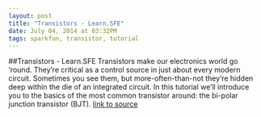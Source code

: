 ```yaml
---
layout: post
title: "Transistors - Learn.SFE"
date: July 04, 2014 at 03:32PM
tags: sparkfun, transistor, tutorial
---
```

##Transistors - Learn.SFE
Transistors make our electronics world go ‘round. They’re critical as a control source in just about every modern circuit. Sometimes you see them, but more-often-than-not they’re hidden deep within the die of an integrated circuit. In this tutorial we’ll introduce you to the basics of the most common transistor around: the bi-polar junction transistor (BJT).
[link to source](http://ift.tt/1s8Ah5o) 
